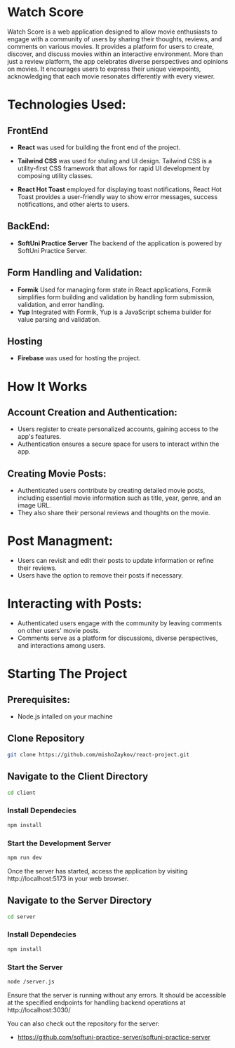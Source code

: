 # Watch Score

Watch Score is a web application designed to allow movie enthusiasts to engage with a community of users by sharing their thoughts, reviews, and comments on various movies. It provides a platform for users to create, discover, and discuss movies within an interactive environment.
More than just a review platform, the app celebrates diverse perspectives and opinions on movies. It encourages users to express their unique viewpoints, acknowledging that each movie resonates differently with every viewer.

# Technologies Used:
## FrontEnd
- **React** was used for building the front end of the project. 

- **Tailwind CSS** was used for stuling and UI design. Tailwind CSS is a utility-first CSS framework that allows for rapid UI development by composing utility classes.

- **React Hot Toast** employed for displaying toast notifications, React Hot Toast provides a user-friendly way to show error messages, success notifications, and other alerts to users.
## BackEnd:
- **SoftUni Practice Server** The backend of the application is powered by SoftUni Practice Server.
## Form Handling and Validation:
- **Formik** Used for managing form state in React applications, Formik simplifies form building and validation by handling form submission, validation, and error handling.
- **Yup** Integrated with Formik, Yup is a JavaScript schema builder for value parsing and validation.
## Hosting
- **Firebase** was used for hosting the project.

# How It Works
## Account Creation and Authentication:
- Users register to create personalized accounts, gaining access to the app's features.
- Authentication ensures a secure space for users to interact within the app.
## Creating Movie Posts:
- Authenticated users contribute by creating detailed movie posts, including essential movie information such as title, year, genre, and an image URL.
- They also share their personal reviews and thoughts on the movie.
# Post Managment:
- Users can revisit and edit their posts to update information or refine their reviews.
- Users have the option to remove their posts if necessary.
# Interacting with Posts:
- Authenticated users engage with the community by leaving comments on other users' movie posts.
- Comments serve as a platform for discussions, diverse perspectives, and interactions among users.
  
# Starting The Project
## Prerequisites:
- Node.js intalled on your machine
## Clone Repository
```bash
git clone https://github.com/mishoZaykov/react-project.git
```
## Navigate to the Client Directory
```bash
cd client
```
### Install Dependecies
```bash
npm install
```
### Start the Development Server
```bash
npm run dev
```
Once the server has started, access the application by visiting http://localhost:5173 in your web browser.

## Navigate to the Server Directory
```bash
cd server
```
### Install Dependecies
```bash
npm install
```
### Start the Server
```bash
node /server.js
```
Ensure that the server is running without any errors. It should be accessible at the specified endpoints for handling backend operations at http://localhost:3030/

You can also check out the repository for the server: 
- https://github.com/softuni-practice-server/softuni-practice-server
